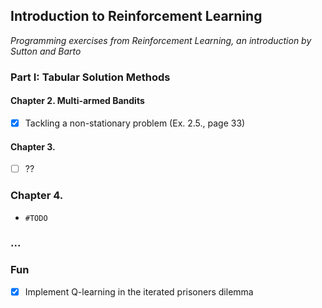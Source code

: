 ## Introduction to Reinforcement Learning 

_Programming exercises from Reinforcement Learning, an introduction by Sutton and Barto_

### Part I: Tabular Solution Methods

#### Chapter 2. Multi-armed Bandits

- [x] Tackling a non-stationary problem (Ex. 2.5., page 33)

#### Chapter 3. 

- [ ] ??

### Chapter 4. 

- `#TODO`


### ...

### Fun

- [x] Implement Q-learning in the iterated prisoners dilemma

